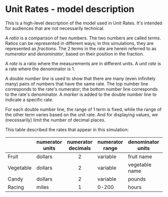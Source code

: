 # Unit Rates - model description

This is a high-level description of the model used in Unit Rates. It's intended for audiences
that are not necessarily technical.

A *ratio* is a comparison of two numbers. The two numbers are called *terms*. Ratios can be represented in different 
ways; in this simulations, they are represented as *fractions*.  The 2 terms in the rate are herein referred to as 
*numerator* and *denominator*, based on their position in the fraction. 

A *rate* is a ratio where the measurements are in different units. A *unit rate* is a rate where the denominator is 1.

A *double number line* is used to show that there are many (even infinitely many) pairs of numbers that have
the same rate.  The top number line corresponds to the rate's numerator; the bottom number line corresponds to
the rate's denominator.  A *marker* is added to the double number line to indicate a specific rate.

For each double number line, the range of 1 term is fixed, while the range of the other term varies based on the unit rate. 
And for displaying values, we (necessarily) limit the number of decimal places.  

This table described the rates that appear in this simulation:

|           | numerator units | numerator decimals | numerator range | denominator units |  numerator decimals | denominator range  |
| --------- | --------------- |:------------------:| ------------------ | ------------------ |:------------------:| ------------------ |
| Fruit     | dollars  | 2 | variable | fruit name | 2 | 0-16 |
| Vegetable | dollars  | 2 | variable | vegetable name | 2 | 0-16 | 
| Candy     | dollars  | 2 | variable | pounds | 2 | 0-1.6 |
| Racing    | miles | 1 | 0-200    | hours | 2 | variable  | 

